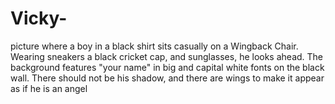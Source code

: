 # Vicky-
picture where a boy in a black shirt sits casually on a Wingback Chair. Wearing sneakers a black cricket cap, and sunglasses, he looks ahead. The background features "your name" in big and capital white fonts on the black wall. There should not be his shadow, and there are wings to make it appear as if he is an angel
